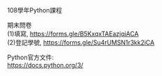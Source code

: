 108學年Python課程<br/>

期末問卷<br/>
(1)填寫, https://forms.gle/B5KxqxTAEazjqiACA
<br/>
(2)登記學號, https://forms.gle/Su4rUMSN1r3kk2iCA

Python官方文件:<br/>
https://docs.python.org/3/
